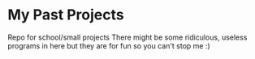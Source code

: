 # My Past Projects

Repo for school/small projects
There might be some ridiculous, useless programs in here but they are for fun so you can't stop me :)
